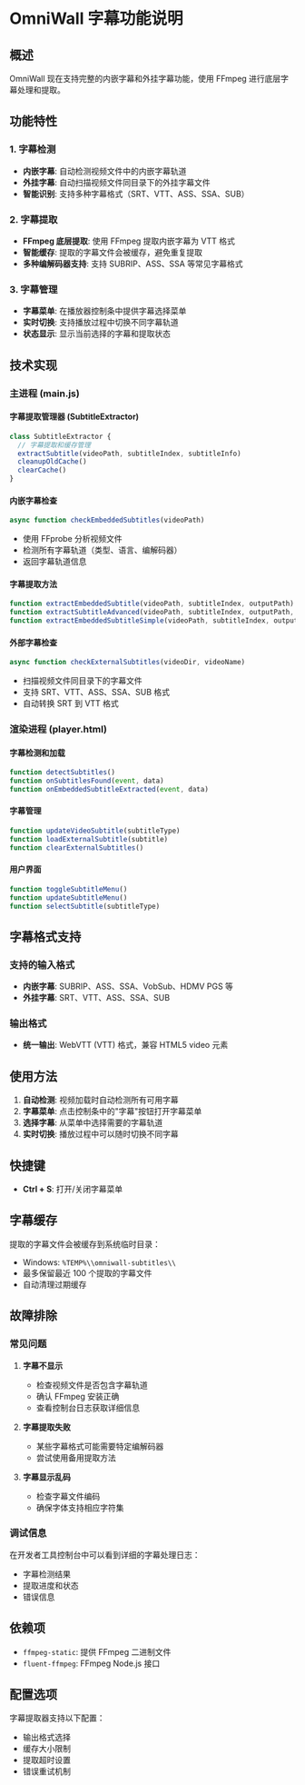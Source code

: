 # OmniWall 字幕功能说明

## 概述

OmniWall 现在支持完整的内嵌字幕和外挂字幕功能，使用 FFmpeg 进行底层字幕处理和提取。

## 功能特性

### 1. 字幕检测
- **内嵌字幕**: 自动检测视频文件中的内嵌字幕轨道
- **外挂字幕**: 自动扫描视频文件同目录下的外挂字幕文件
- **智能识别**: 支持多种字幕格式（SRT、VTT、ASS、SSA、SUB）

### 2. 字幕提取
- **FFmpeg 底层提取**: 使用 FFmpeg 提取内嵌字幕为 VTT 格式
- **智能缓存**: 提取的字幕文件会被缓存，避免重复提取
- **多种编解码器支持**: 支持 SUBRIP、ASS、SSA 等常见字幕格式

### 3. 字幕管理
- **字幕菜单**: 在播放器控制条中提供字幕选择菜单
- **实时切换**: 支持播放过程中切换不同字幕轨道
- **状态显示**: 显示当前选择的字幕和提取状态

## 技术实现

### 主进程 (main.js)

#### 字幕提取管理器 (SubtitleExtractor)
```javascript
class SubtitleExtractor {
  // 字幕提取和缓存管理
  extractSubtitle(videoPath, subtitleIndex, subtitleInfo)
  cleanupOldCache()
  clearCache()
}
```

#### 内嵌字幕检查
```javascript
async function checkEmbeddedSubtitles(videoPath)
```
- 使用 FFprobe 分析视频文件
- 检测所有字幕轨道（类型、语言、编解码器）
- 返回字幕轨道信息

#### 字幕提取方法
```javascript
function extractEmbeddedSubtitle(videoPath, subtitleIndex, outputPath)
function extractSubtitleAdvanced(videoPath, subtitleIndex, outputPath, options)
function extractEmbeddedSubtitleSimple(videoPath, subtitleIndex, outputPath)
```

#### 外部字幕检查
```javascript
async function checkExternalSubtitles(videoDir, videoName)
```
- 扫描视频文件同目录下的字幕文件
- 支持 SRT、VTT、ASS、SSA、SUB 格式
- 自动转换 SRT 到 VTT 格式

### 渲染进程 (player.html)

#### 字幕检测和加载
```javascript
function detectSubtitles()
function onSubtitlesFound(event, data)
function onEmbeddedSubtitleExtracted(event, data)
```

#### 字幕管理
```javascript
function updateVideoSubtitle(subtitleType)
function loadExternalSubtitle(subtitle)
function clearExternalSubtitles()
```

#### 用户界面
```javascript
function toggleSubtitleMenu()
function updateSubtitleMenu()
function selectSubtitle(subtitleType)
```

## 字幕格式支持

### 支持的输入格式
- **内嵌字幕**: SUBRIP、ASS、SSA、VobSub、HDMV PGS 等
- **外挂字幕**: SRT、VTT、ASS、SSA、SUB

### 输出格式
- **统一输出**: WebVTT (VTT) 格式，兼容 HTML5 video 元素

## 使用方法

1. **自动检测**: 视频加载时自动检测所有可用字幕
2. **字幕菜单**: 点击控制条中的"字幕"按钮打开字幕菜单
3. **选择字幕**: 从菜单中选择需要的字幕轨道
4. **实时切换**: 播放过程中可以随时切换不同字幕

## 快捷键

- **Ctrl + S**: 打开/关闭字幕菜单

## 字幕缓存

提取的字幕文件会被缓存到系统临时目录：
- Windows: `%TEMP%\\omniwall-subtitles\\`
- 最多保留最近 100 个提取的字幕文件
- 自动清理过期缓存

## 故障排除

### 常见问题

1. **字幕不显示**
   - 检查视频文件是否包含字幕轨道
   - 确认 FFmpeg 安装正确
   - 查看控制台日志获取详细信息

2. **字幕提取失败**
   - 某些字幕格式可能需要特定编解码器
   - 尝试使用备用提取方法

3. **字幕显示乱码**
   - 检查字幕文件编码
   - 确保字体支持相应字符集

### 调试信息

在开发者工具控制台中可以看到详细的字幕处理日志：
- 字幕检测结果
- 提取进度和状态
- 错误信息

## 依赖项

- `ffmpeg-static`: 提供 FFmpeg 二进制文件
- `fluent-ffmpeg`: FFmpeg Node.js 接口

## 配置选项

字幕提取器支持以下配置：
- 输出格式选择
- 缓存大小限制  
- 提取超时设置
- 错误重试机制